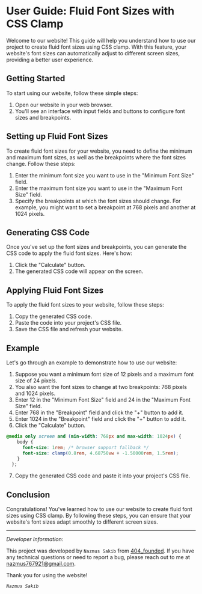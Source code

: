 # User Guide: Fluid Font Sizes with CSS Clamp

Welcome to our website! This guide will help you understand how to use our project to create fluid font sizes using CSS clamp. With this feature, your website's font sizes can automatically adjust to different screen sizes, providing a better user experience.

## Getting Started

To start using our website, follow these simple steps:

1. Open our website in your web browser.
2. You'll see an interface with input fields and buttons to configure font sizes and breakpoints.

## Setting up Fluid Font Sizes

To create fluid font sizes for your website, you need to define the minimum and maximum font sizes, as well as the breakpoints where the font sizes change. Follow these steps:

1. Enter the minimum font size you want to use in the "Minimum Font Size" field.
2. Enter the maximum font size you want to use in the "Maximum Font Size" field.
3. Specify the breakpoints at which the font sizes should change. For example, you might want to set a breakpoint at 768 pixels and another at 1024 pixels.

## Generating CSS Code

Once you've set up the font sizes and breakpoints, you can generate the CSS code to apply the fluid font sizes. Here's how:

1. Click the "Calculate" button.
2. The generated CSS code will appear on the screen.

## Applying Fluid Font Sizes

To apply the fluid font sizes to your website, follow these steps:

1. Copy the generated CSS code.
2. Paste the code into your project's CSS file.
3. Save the CSS file and refresh your website.

## Example

Let's go through an example to demonstrate how to use our website:

1. Suppose you want a minimum font size of 12 pixels and a maximum font size of 24 pixels.
2. You also want the font sizes to change at two breakpoints: 768 pixels and 1024 pixels.
3. Enter 12 in the "Minimum Font Size" field and 24 in the "Maximum Font Size" field.
4. Enter 768 in the "Breakpoint" field and click the "+" button to add it.
5. Enter 1024 in the "Breakpoint" field and click the "+" button to add it.
6. Click the "Calculate" button.
```css
@media only screen and (min-width: 768px and max-width: 1024px) {
    body {
      font-size: 1rem; /* browser support fallback */
      font-size: clamp(0.8rem, 4.68750vw + -1.50000rem, 1.5rem);
    }
  };
  ```
7. Copy the generated CSS code and paste it into your project's CSS file.

## Conclusion

Congratulations! You've learned how to use our website to create fluid font sizes using CSS clamp. By following these steps, you can ensure that your website's font sizes adapt smoothly to different screen sizes.

---

_*Developer Information:*_

This project was developed by `Nazmus Sakib` from [404_founded](https://t.me/founded_404). If you have any technical questions or need to report a bug, please reach out to me at [nazmus767921@gmail.com]().

Thank you for using the website!

_`Nazmus Sakib`_
